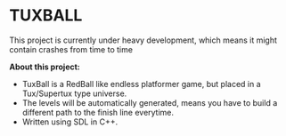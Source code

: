 <h1>TUXBALL</h1>


This project is currently under heavy development, which means it might contain crashes from time to time

<b>About this project:</b>
<ul>
<li> TuxBall is a RedBall like endless platformer game, but placed in a Tux/Supertux type universe. 
<li> The levels will be automatically generated, means you have to build a different path to the finish line everytime.
<li> Written using SDL in C++. 
</ul>
